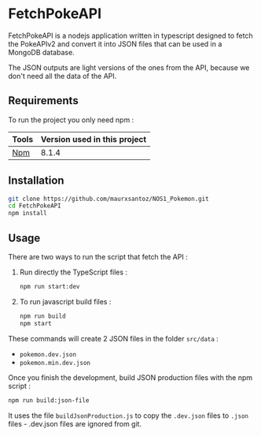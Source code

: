 # FetchPokeAPI

FetchPokeAPI is a nodejs application written in typescript designed to fetch the PokeAPIv2 and convert it into JSON
files that can be used in a MongoDB database.

The JSON outputs are light versions of the ones from the API, because we don't need all the data of the API.

## Requirements

To run the project you only need npm :

| Tools                                         | Version used in this project  |
|-----------------------------------------------|-------------------------------|
| [Npm](https://nodejs.org/en/download/)        | 8.1.4                         |

## Installation

```bash
git clone https://github.com/maurxsantoz/NOS1_Pokemon.git
cd FetchPokeAPI
npm install
```

## Usage

There are two ways to run the script that fetch the API :

1. Run directly the TypeScript files :
    ```bash
    npm run start:dev
    ```
2. To run javascript build files :
    ```bash
    npm run build
    npm start
    ```

These commands will create 2 JSON files in the folder `src/data` :

- `pokemon.dev.json`
- `pokemon.min.dev.json`

Once you finish the development, build JSON production files with the npm script :

```bash
npm run build:json-file
```

It uses the file `buildJsonProduction.js` to copy the `.dev.json` files to `.json` files - .dev.json files are ignored
from git.
